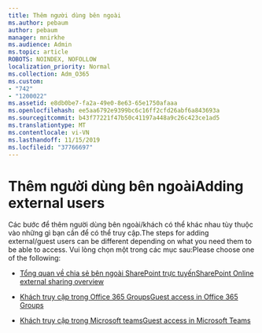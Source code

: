 ```yaml
---
title: Thêm người dùng bên ngoài
ms.author: pebaum
author: pebaum
manager: mnirkhe
ms.audience: Admin
ms.topic: article
ROBOTS: NOINDEX, NOFOLLOW
localization_priority: Normal
ms.collection: Adm_O365
ms.custom:
- "742"
- "1200022"
ms.assetid: e8db0be7-fa2a-49e0-8e63-65e1750afaaa
ms.openlocfilehash: ee5aa6792e9399bc6c16ff2cfd26abf6a843693a
ms.sourcegitcommit: b43f77221f47b50c41197a448a9c26c423ce1ad5
ms.translationtype: MT
ms.contentlocale: vi-VN
ms.lasthandoff: 11/15/2019
ms.locfileid: "37766697"
---
```

# <a name="adding-external-users"></a><span data-ttu-id="88d44-102">Thêm người dùng bên ngoài</span><span class="sxs-lookup"><span data-stu-id="88d44-102">Adding external users</span></span>

<span data-ttu-id="88d44-103">Các bước để thêm người dùng bên ngoài/khách có thể khác nhau tùy thuộc vào những gì bạn cần để có thể truy cập.</span><span class="sxs-lookup"><span data-stu-id="88d44-103">The steps for adding external/guest users can be different depending on what you need them to be able to access.</span></span> <span data-ttu-id="88d44-104">Vui lòng chọn một trong các mục sau:</span><span class="sxs-lookup"><span data-stu-id="88d44-104">Please choose one of the following:</span></span>
  
- [<span data-ttu-id="88d44-105">Tổng quan về chia sẻ bên ngoài SharePoint trực tuyến</span><span class="sxs-lookup"><span data-stu-id="88d44-105">SharePoint Online external sharing overview</span></span>](https://docs.microsoft.com/sharepoint/external-sharing-overview)

- [<span data-ttu-id="88d44-106">Khách truy cập trong Office 365 Groups</span><span class="sxs-lookup"><span data-stu-id="88d44-106">Guest access in Office 365 Groups</span></span>](https://support.office.com/en-gb/article/guest-access-in-office-365-groups-bfc7a840-868f-4fd6-a390-f347bf51aff6)

- [<span data-ttu-id="88d44-107">Khách truy cập trong Microsoft teams</span><span class="sxs-lookup"><span data-stu-id="88d44-107">Guest access in Microsoft Teams</span></span>](https://docs.microsoft.com/microsoftteams/guest-access-checklist)
